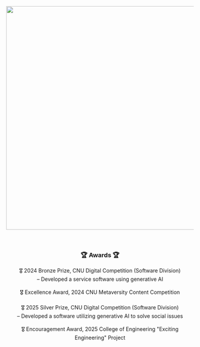 <!--타이틀 부분-->
<div align="center">
  <img src="https://media1.tenor.com/m/Z0gQw-L03vAAAAAd/park-myeongsu-study.gif" style="width: 600px; height: auto;" />
</div>

<br>
<br>

<h3 align="center">🏆 Awards 🏆</h3>
<div align="center">
  🎖️ 2024 Bronze Prize, CNU Digital Competition (Software Division)  
  <br>– Developed a service software using generative AI  
  <br><br>
  🎖️ Excellence Award, 2024 CNU Metaversity Content Competition  
  <br><br>
  🎖️ 2025 Silver Prize, CNU Digital Competition (Software Division)  
  <br>– Developed a software utilizing generative AI to solve social issues  
  <br><br>
  🎖️ Encouragement Award, 2025 College of Engineering "Exciting Engineering" Project  
</div>
